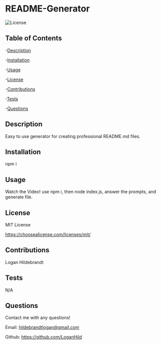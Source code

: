 
  # README-Generator

  ![License](https://img.shields.io/badge/license-MITLicense-success?style=plastic&logo=appveyor)

  ## Table of Contents
  -[Description](#description)

  -[Installation](#installation)

  -[Usage](#usage)

  -[License](#license)

  -[Contributions](#contributions)

  -[Tests](#tests)

  -[Questions](#questions)


  ## Description
  Easy to use generator for creating professional README.md files.

  ## Installation
  npm i

  ## Usage
  Watch the Video! use npm i, then node index.js, answer the prompts, and generate file.

  ## License
 
  MIT License

  <https://choosealicense.com/licenses/mit/>

  ## Contributions
  Logan Hildebrandt

  ## Tests
  N/A

  ## Questions
  Contact me with any questions!

  Email: <hildebrandtlogan@gmail.com>

  Github: <https://github.com/LoganHild>
